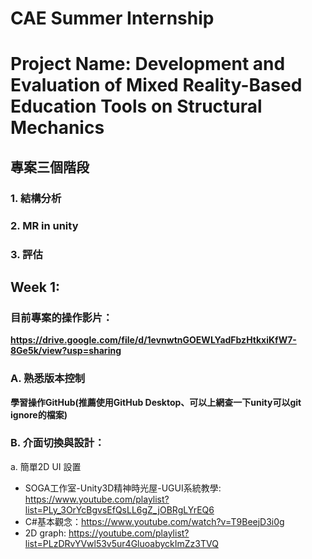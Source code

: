 # CAE Summer Internship
# Project Name: Development and Evaluation of Mixed Reality-Based Education Tools on Structural Mechanics

## 專案三個階段

### 1. 結構分析 
### 2. MR in unity
### 3. 評估

## Week 1:

### 目前專案的操作影片：

**https://drive.google.com/file/d/1evnwtnGOEWLYadFbzHtkxiKfW7-8Ge5k/view?usp=sharing**

### A. 熟悉版本控制

**學習操作GitHub(推薦使用GitHub Desktop、可以上網查一下unity可以git ignore的檔案)** 

### B. 介面切換與設計：

a. 簡單2D UI 設置

* SOGA工作室-Unity3D精神時光屋-UGUI系統教學: https://www.youtube.com/playlist?list=PLy_3OrYcBgvsEfQsLL6gZ_jOBRgLYrEQ6
* C#基本觀念：https://www.youtube.com/watch?v=T9BeejD3i0g
* 2D graph: https://youtube.com/playlist?list=PLzDRvYVwl53v5ur4GluoabyckImZz3TVQ



